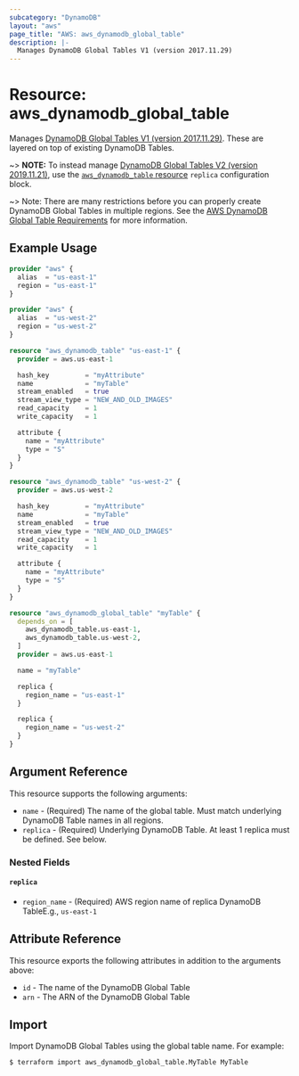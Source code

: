 ```yaml
---
subcategory: "DynamoDB"
layout: "aws"
page_title: "AWS: aws_dynamodb_global_table"
description: |-
  Manages DynamoDB Global Tables V1 (version 2017.11.29)
---
```


# Resource: aws_dynamodb_global_table

Manages [DynamoDB Global Tables V1 (version 2017.11.29)](https://docs.aws.amazon.com/amazondynamodb/latest/developerguide/globaltables.V1.html). These are layered on top of existing DynamoDB Tables.

~> **NOTE:** To instead manage [DynamoDB Global Tables V2 (version 2019.11.21)](https://docs.aws.amazon.com/amazondynamodb/latest/developerguide/globaltables.V2.html), use the [`aws_dynamodb_table` resource](/docs/providers/aws/r/dynamodb_table.html) `replica` configuration block.

~> Note: There are many restrictions before you can properly create DynamoDB Global Tables in multiple regions. See the [AWS DynamoDB Global Table Requirements](http://docs.aws.amazon.com/amazondynamodb/latest/developerguide/globaltables_reqs_bestpractices.html) for more information.

## Example Usage

```terraform
provider "aws" {
  alias  = "us-east-1"
  region = "us-east-1"
}

provider "aws" {
  alias  = "us-west-2"
  region = "us-west-2"
}

resource "aws_dynamodb_table" "us-east-1" {
  provider = aws.us-east-1

  hash_key         = "myAttribute"
  name             = "myTable"
  stream_enabled   = true
  stream_view_type = "NEW_AND_OLD_IMAGES"
  read_capacity    = 1
  write_capacity   = 1

  attribute {
    name = "myAttribute"
    type = "S"
  }
}

resource "aws_dynamodb_table" "us-west-2" {
  provider = aws.us-west-2

  hash_key         = "myAttribute"
  name             = "myTable"
  stream_enabled   = true
  stream_view_type = "NEW_AND_OLD_IMAGES"
  read_capacity    = 1
  write_capacity   = 1

  attribute {
    name = "myAttribute"
    type = "S"
  }
}

resource "aws_dynamodb_global_table" "myTable" {
  depends_on = [
    aws_dynamodb_table.us-east-1,
    aws_dynamodb_table.us-west-2,
  ]
  provider = aws.us-east-1

  name = "myTable"

  replica {
    region_name = "us-east-1"
  }

  replica {
    region_name = "us-west-2"
  }
}
```

## Argument Reference

This resource supports the following arguments:

* `name` - (Required) The name of the global table. Must match underlying DynamoDB Table names in all regions.
* `replica` - (Required) Underlying DynamoDB Table. At least 1 replica must be defined. See below.

### Nested Fields

#### `replica`

* `region_name` - (Required) AWS region name of replica DynamoDB TableE.g., `us-east-1`

## Attribute Reference

This resource exports the following attributes in addition to the arguments above:

* `id` - The name of the DynamoDB Global Table
* `arn` - The ARN of the DynamoDB Global Table

## Import

Import DynamoDB Global Tables using the global table name. For example:

```
$ terraform import aws_dynamodb_global_table.MyTable MyTable
```
